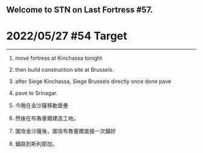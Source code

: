 ## Welcome to STN on Last Fortress #57.

# 2022/05/27 \#54 Target
---

1. move fortress at Kinchassa tonight
2. then build construction site at Brussels. 
3. after Siege Kinchassa, Siege Brussels directly once done pave 
4. pave to Srinagar. 


1. 今晚在金沙薩移動堡壘
2. 然後在布魯塞爾建造工地。
3. 圍攻金沙薩後，圍攻布魯塞爾直接一次鋪好
4. 鋪路到斯利那加。
